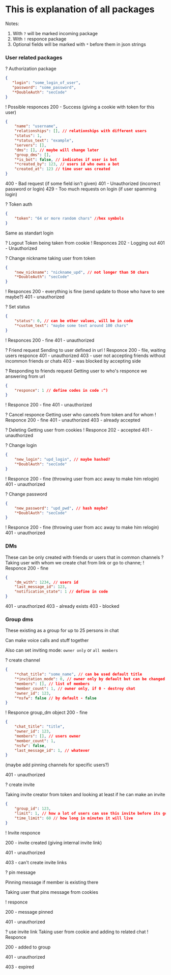 # This is explanation of all packages

Notes:
1. With `?` will be marked incoming package
2. With `!` responce package
3. Optional fields will be marked with `*` before them in json strings
### User related packages

 ? Authorization package
 ```json
 {
    "login": "some_login_of_user",
    "password": "some_password",
    "*DoubleAuth": "secCode"
 }
 ```
 ! Possible responces
 200 - Success (giving a cookie with token for this user)
  ```json
  {
      "name": "username",
      "relationships": [], // relationships with different users
      "status": 1,
      "*status_text": "example",
      "servers": [],
      "dms": [], // maybe will change later
      "group_dms": [],
      "*is_bot": false, // indicates if user is bot
      "*created_by": 123, // users id who owns a bot
      "created_at": 123 // time user was created
  }
  ```
 400 - Bad request (if some field isn't given)
 401 - Unauthorized (incorrect password or login)
 429 - Too much requests on login (if user spamming login)

 ? Token auth
 ```json
 {
     "token": "64 or more random chars" //hex symbols
 }
 ```
 Same as standart login

 ? Logout
 Token being taken from cookie
 ! Responces
 202 - Logging out
 401 - Unauthorized

 ? Change nickname
 taking user from token
 ```json
 {
     "new_nickname": "nickname_upd", // not longer than 50 chars
     "*DoubleAuth": "secCode"
 }
 ```
 ! Responces
 200 - everything is fine (send update to those who have to see maybe?)
 401 - unauthorized

 ? Set status
 ```json
 {
     "status": 0, // can be other values, will be in code
     "*custom_text": "maybe some text around 100 chars"
 }
 ```
 ! Responces
 200 - fine
 401 - unauthorized

 ? Friend request
 Sending to user defined in url
 ! Responce
 200 - file, waiting users responce
 401 - unauthorized
 403 - user not accepting friends without incommon friends or chats
 403 - was blocked by accepting side

 ? Responding to friends request
 Getting user to who's responce we answering from url
 ```json
 {
     "responce": 1 // define codes in code :^)
 }
 ```
 ! Responce
 200 - fine
 401 - unauthorized

 ? Cancel responce
 Getting user who cancels from token and for whom
 ! Responce
 200 - fine
 401 - unauthorized
 403 - already accepted

 ? Deleting
 Getting user from cookies
 ! Responce
 202 - accepted
 401 - unauthorized

 ? Change login
 ```json
 {
     "new_login": "upd_login", // maybe hashed?
     "*DoublAuth": "secCode"
 }
 ```
 ! Responce
 200 - fine (throwing user from acc away to make him relogin)
 401 - unauthorized

 ? Change password
 ```json
 {
     "new_password": "upd_pwd", // hash maybe?
     "*DoublAuth": "secCode"
 }
 ```
 ! Responce
 200 - fine (throwing user from acc away to make him relogin)
 401 - unauthorized

### DMs
 These can be only created with friends or users that in common channels
 ? Taking user with whom we create chat from link or go to channe;
 ! Responce
 200 - fine
 ```json
 {
     "dm_with": 1234, // users id
     "last_message_id": 123,
     "notification_state": 1 // define in code
 }
 ```
 401 - unauthorized
 403 - already exists
 403 - blocked

### Group dms
 These existing as a group for up to 25 persons in chat

 Can make voice calls and stuff together

 Also can set inviting mode: `owner only` or `all members`


 ? create channel
 ```json
 {
     "*chat_title": "some_name", // can be used default title
     "*invitation_mode": 0, // owner only by default but can be changed
     "members": [], // list of members
     "member_count": 1, // owner only, if 0 - destroy chat
     "owner_id": 123,
     "*nsfw": false // by default - false
 }
 ```

 ! Responce group_dm object
 200 - fine
 ```json
 {
     "chat_title": "title",
     "owner_id": 123,
     "members": [], // users owner
     "member_count": 1,
     "nsfw": false,
     "last_message_id": 1, // whatever
 }
 ```
 (maybe add pinning channels for specific users?)

 401 - unauthorized


 ? create invite

 Taking invite creator from token and looking at least if he can make an invite
 ```json
 {
     "group_id": 123,
     "limit": 1, // how a lot of users can use this invite before its gone
     "time_limit": 60 // how long in minutes it will live
 }
 ```
 ! Invite responce

 200 - invite created (giving internal invite link)

 401 - unauthorized

 403 - can't create invite links


 ? pin message

 Pinning message if member is existing there

 Taking user that pins message from cookies

 ! responce

 200 - message pinned

 401 - unauthorized

 ? use invite link
 Taking user from cookie and adding to related chat
 ! Responce

 200 - added to group

 401 - unauthorized

 403 - expired